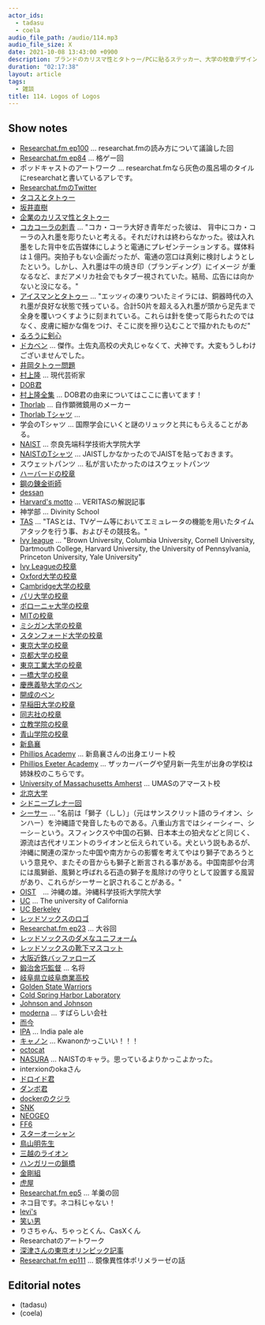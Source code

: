 ```yaml
---
actor_ids:
  - tadasu
  - coela
audio_file_path: /audio/114.mp3
audio_file_size: X
date: 2021-10-08 13:43:00 +0900
description: ブランドのカリスマ性とタトゥー/PCに貼るステッカー、大学の校章デザイン、スポーツチームのロゴデザイン、企業ロゴのデザイン、ポッドキャストのアートワークのデザインについて話しました。
duration: "02:17:38"
layout: article
tags:
  - 雑談
title: 114. Logos of Logos
---
```


## Show notes
- [Researchat.fm ep100](https://researchat.fm/episode/100) ... researchat.fmの読み方について議論した回
- [Researchat.fm ep84](https://researchat.fm/episode/84) ... 格ゲー回
- ポッドキャストのアートワーク ... researchat.fmなら灰色の風呂場のタイルにresearchatと書いているアレです。
- [Researchat.fmのTwitter](https://twitter.com/researchat_fm)
- [タコスとタトゥー](https://www.sfgate.com/food/article/casa-sanchez-tattoos-free-meal-promo-san-francisco-16465800.php)
- [坂井直樹](https://ja.wikipedia.org/wiki/%E5%9D%82%E4%BA%95%E7%9B%B4%E6%A8%B9)
- [企業のカリスマ性とタトゥー](http://sakainaoki.blogspot.com/2010/12/blog-post_559.html)
- [コカコーラの刺青](http://naokisakailab.blogspot.com/2013/04/) ... "コカ・コーラ大好き青年だった彼は、 背中にコカ・コーラの入れ墨を彫りたいと考える。それだけれは終わらなかった。彼は入れ墨をした背中を広告媒体にしようと電通にプレゼンテーションする。媒体料は１億円。突拍子もない企画だったが、電通の窓口は真剣に検討しようとしたという。しかし、入れ墨は牛の焼き印（ブランディング）にイメージ が重なるなど、まだアメリカ社会でもタブー視されていた。結局、広告には向かないと没になる。"
- [アイスマンとタトゥー](https://natgeo.nikkeibp.co.jp/nng/article/news/14/8469/) ... "エッツィの凍りついたミイラには、銅器時代の入れ墨が良好な状態で残っている。合計50片を超える入れ墨が頭から足先まで全身を覆いつくすように刻まれている。これらは針を使って彫られたのではなく、皮膚に細かな傷をつけ、そこに炭を擦り込むことで描かれたものだ"
- [るろうに剣心](https://www.amazon.co.jp/dp/B009PL82SC/)
- [ドカベン](https://www.amazon.co.jp/dp/B002CZPJZ2/) ... 傑作。土佐丸高校の犬丸じゃなくて、犬神です。大変もうしわけございませんでした。
- [井岡タトゥー問題](https://news.yahoo.co.jp/articles/c4a80872e1e04866d5ec32829175f5d1c91cc079)
- [村上隆](https://ja.wikipedia.org/wiki/%E6%9D%91%E4%B8%8A%E9%9A%86) ... 現代芸術家
- [DOB君](https://prtimes.jp/main/html/rd/p/000000622.000018324.html)
- [村上隆全集](https://www.amazon.co.jp/dp/4568104505/) ... DOB君の由来についてはここに書いてます！
- [Thorlab](https://www.thorlabs.com/) ... 自作顕微鏡用のメーカー
- [Thorlab Tシャツ](https://ameblo.jp/ladybird-2011/entry-12410718615.html) ... 
- 学会のTシャツ … 国際学会にいくと謎のリュックと共にもらえることがある。
- [NAIST](https://www.naist.jp/) ... 奈良先端科学技術大学院大学
- [NAISTのTシャツ](https://www.amazon.co.jp/dp/B01E73STKI) ... JAISTしかなかったのでJAISTを貼っておきます。
- スウェットパンツ … 私が言いたかったのはスウェットパンツ
- [ハーバードの校章](https://www.harvard.edu/about-harvard/harvard-history/harvard-shields/)
- [鋼の錬金術師](https://www.amazon.co.jp/dp/B009T8RYF8/)
- [dessan](https://twitter.com/D_Strangedea)
- [Harvard's motto](https://news.harvard.edu/gazette/story/2015/05/seal-of-approval/) ... VERITASの解説記事
- 神学部 ... Divinity School
- [TAS](https://dic.nicovideo.jp/a/tas) ... "TASとは、TVゲーム等においてエミュレータの機能を用いたタイムアタックを行う事、およびその競技名。"
- [Ivy league](https://en.wikipedia.org/wiki/Ivy_League) ... "Brown University, Columbia University, Cornell University, Dartmouth College, Harvard University, the University of Pennsylvania, Princeton University, Yale University"
- [Ivy Leagueの校章](https://www.pinterest.ca/pin/827606869006729220/)
- [Oxford大学の校章](https://en.wikipedia.org/wiki/Coat_of_arms_of_the_University_of_Oxford)
- [Cambridge大学の校章](https://en.wikipedia.org/wiki/Coat_of_arms_of_the_University_of_Cambridge)
- [パリ大学の校章](https://en.wikipedia.org/wiki/University_of_Paris#/media/File:Coat_of_arms_of_the_University_of_Paris.svg)
- [ボローニャ大学の校章](https://commons.wikimedia.org/wiki/File:Seal_of_the_University_of_Bologna.svg)
- [MITの校章](https://web.mit.edu/graphicidentity/seal.html)
- [ミシガン大学の校章](https://en.wikipedia.org/wiki/University_of_Michigan#/media/File:Seal_of_the_University_of_Michigan.svg)
- [スタンフォード大学の校章](https://en.wikipedia.org/wiki/Stanford_University#/media/File:Stanford_University_seal_2003.svg)
- [東京大学の校章](https://www.u-tokyo.ac.jp/ja/about/public-relations/b01_05_01.html)
- [京都大学の校章](https://www.kyoto-u.ac.jp/ja/about/operation/symbol/vi)
- [東京工業大学の校章](https://www.titech.ac.jp/public-relations/about/overview/logo/seal)
- [一橋大学の校章](https://www.hit-u.ac.jp/guide/outline/emblem.html)
- [慶應義塾大学のペン](https://www.keio.ac.jp/ja/about/learn-more/logo/symbols.html)
- [開成のペン](https://kaiseigakuen.jp/about/schoolsong/)
- [早稲田大学の校章](https://www.waseda.jp/top/about/work/logos)
- [同志社の校章](https://www.doshisha.ac.jp/information/history/emblem.html)
- [立教学院の校章](https://www.rikkyogakuin.jp/about/symbol.html)
- [青山学院の校章](https://www.aoyama.ac.jp/outline/visual_identity.html)
- [新島襄](https://ja.wikipedia.org/wiki/%E6%96%B0%E5%B3%B6%E8%A5%84)
- [Phillips Academy](https://en.wikipedia.org/wiki/Phillips_Academy) ... 新島襄さんの出身エリート校
- [Phillips Exeter Academy](https://en.wikipedia.org/wiki/Phillips_Exeter_Academy) ... ザッカーバーグや望月新一先生が出身の学校は姉妹校のこちらです。
- [University of Massachusetts Amherst](https://en.wikipedia.org/wiki/University_of_Massachusetts_Amherst) ... UMASのアマースト校
- [北京大学](https://english.pku.edu.cn/)
- [シドニーブレナー回](https://researchat.fm/episode/7)
- [シーサー](https://ja.wikipedia.org/wiki/%E3%82%B7%E3%83%BC%E3%82%B5%E3%83%BC) ... "名前は「獅子（しし）」（元はサンスクリット語のライオン、シンハー）を沖縄語で発音したものである。八重山方言ではシィーシィー、シーシ－という。スフィンクスや中国の石獅、日本本土の狛犬などと同じく、源流は古代オリエントのライオンと伝えられている。犬という説もあるが、沖縄に関連の深かった中国や南方からの影響を考えてやはり獅子であろうという意見や、またその音からも獅子と断言される事がある。中国南部や台湾には風獅爺、風獅と呼ばれる石造の獅子を風除けの守りとして設置する風習があり、これらがシーサーと訳されることがある。"
- [OIST](https://www.oist.jp/)　... 沖縄の雄。沖縄科学技術大学院大学
- [UC](https://en.wikipedia.org/wiki/University_of_California) … The university of California
- [UC Berkeley](https://www.berkeley.edu/)
- [レッドソックスのロゴ](https://sportslogohistory.com/boston-red-sox-primary-logo)
- [Researchat.fm ep23](https://researchat.fm/episode/23) ... 大谷回
- [レッドソックスのダメなユニフォーム](https://www.cbssports.com/mlb/news/why-red-sox-plan-to-wear-yellow-jerseys-in-pivotal-matchup-vs-yankees/)
- [レッドソックスの靴下マスコット](https://twitter.com/researchat_fm/status/1440488276394065926)
- [大阪近鉄バッファローズ](https://ja.wikipedia.org/wiki/%E5%A4%A7%E9%98%AA%E8%BF%91%E9%89%84%E3%83%90%E3%83%95%E3%82%A1%E3%83%AD%E3%83%BC%E3%82%BA)
- [鍛治舍巧監督](https://ja.wikipedia.org/wiki/%E9%8D%9B%E6%B2%BB%E8%88%8E%E5%B7%A7) ... 名将
- [岐阜県立岐阜商業高校](https://ja.wikipedia.org/wiki/%E5%B2%90%E9%98%9C%E7%9C%8C%E7%AB%8B%E5%B2%90%E9%98%9C%E5%95%86%E6%A5%AD%E9%AB%98%E7%AD%89%E5%AD%A6%E6%A0%A1)
- [Golden State Warriors](https://en.wikipedia.org/wiki/Golden_State_Warriors)
- [Cold Spring Harbor Laboratory](https://www.cshl.edu/)
- [Johnson and Johnson](https://www.jnj.com/)
- [moderna](https://www.modernatx.com/) ... すばらしい会社
- [而今](https://kiyashow.com/jikon.html)
- [IPA](https://en.wikipedia.org/wiki/India_pale_ale) ... India pale ale
- [キャノン](https://global.canon/en/news/2014/sep02e.html) ... Kwanonかっこいい！！！
- [octocat](https://myoctocat.com/)
- [NASURA](http://www.naist.jp/about/pr/character.html) ... NAISTのキャラ。思っているよりかっこよかった。
- interxionのokaさん　
- [ドロイド君](https://www.amazon.co.jp/dp/B006BIOY9S)
- [ダンボ君](https://www.amazon.co.jp/dp/B01ER6BN1W/)
- [dockerのクジラ](https://www.docker.com/blog/call-me-moby-dock/)
- [SNK](https://en.wikipedia.org/wiki/SNK)
- [NEOGEO](https://ja.wikipedia.org/wiki/%E3%83%8D%E3%82%AA%E3%82%B8%E3%82%AA)
- [FF6](https://en.wikipedia.org/wiki/Final_Fantasy_VI)
- [スターオーシャン](https://ja.wikipedia.org/wiki/%E3%82%B9%E3%82%BF%E3%83%BC%E3%82%AA%E3%83%BC%E3%82%B7%E3%83%A3%E3%83%B3)
- [鳥山明先生](https://ja.wikipedia.org/wiki/%E9%B3%A5%E5%B1%B1%E6%98%8E)
- [三越のライオン](https://www.mistore.jp/store/nihombashi/column_list_all/nihombashi_history/list02.html)
- [ハンガリーの鎖橋](https://www.jcca.or.jp/dobokuisan/world/easteurope/kusari.html)
- [金剛組](https://ja.wikipedia.org/wiki/%E9%87%91%E5%89%9B%E7%B5%84)
- [虎屋](https://www.toraya-group.co.jp/)
- [Researchat.fm ep5](https://researchat.fm/episode/5) ... 羊羹の回
- ネコ目です。ネコ科じゃない！
- [levi's](https://www.levi.jp/)
- [笑い男](https://ja.wikipedia.org/wiki/%E7%AC%91%E3%81%84%E7%94%B7_(%E6%94%BB%E6%AE%BB%E6%A9%9F%E5%8B%95%E9%9A%8A))
- りさちゃん、ちゃっとくん、CasXくん
- Researchatのアートワーク
- [深津さんの東京オリンピック記事](https://news.yahoo.co.jp/byline/takayukifukatsu/20150907-00049112)
- [Researchat.fm ep111](https://researchat.fm/episode/111) ... 鏡像異性体ポリメラーゼの話

## Editorial notes
- (tadasu)
- (coela)
